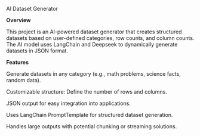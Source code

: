 AI Dataset Generator

**Overview**

This project is an AI-powered dataset generator that creates structured datasets based on user-defined categories, row counts, and column counts. The AI model uses LangChain and Deepseek to dynamically generate datasets in JSON format.

**Features**

Generate datasets in any category (e.g., math problems, science facts, random data).

Customizable structure: Define the number of rows and columns.

JSON output for easy integration into applications.

Uses LangChain PromptTemplate for structured dataset generation.

Handles large outputs with potential chunking or streaming solutions.


